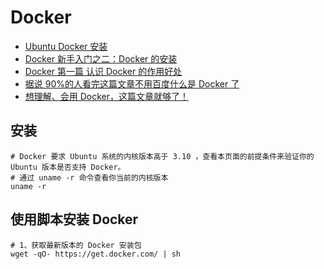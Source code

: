 # Docker

- [Ubuntu Docker 安装](http://www.runoob.com/docker/ubuntu-docker-install.html)
- [Docker 新手入门之二：Docker 的安装](https://baijiahao.baidu.com/s?id=1592846051245987256&wfr=spider&for=pc)
- [Docker 第一篇 认识 Docker 的作用好处](https://www.cnblogs.com/szlblog/p/8963903.html)
- [据说 90%的人看完这篇文章不用百度什么是 Docker 了](https://www.sohu.com/a/133009553_629429)
- [想理解、会用 Docker，这篇文章就够了！](http://baijiahao.baidu.com/s?id=1586633082072582334&wfr=spider&for=pc)

## 安装

```shell
# Docker 要求 Ubuntu 系统的内核版本高于 3.10 ，查看本页面的前提条件来验证你的 Ubuntu 版本是否支持 Docker。
# 通过 uname -r 命令查看你当前的内核版本
uname -r
```

## 使用脚本安装 Docker

```shell
# 1、获取最新版本的 Docker 安装包
wget -qO- https://get.docker.com/ | sh
```
